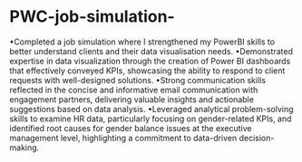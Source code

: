 # PWC-job-simulation-

•Completed a job simulation where I strengthened my PowerBI skills to better understand clients and their data visualisation needs.
•Demonstrated expertise in data visualization through the creation of Power BI dashboards that effectively conveyed KPIs, showcasing the ability to respond to client requests with well-designed solutions.
•Strong communication skills reflected in the concise and informative email communication with engagement partners, delivering valuable insights and actionable suggestions based on data analysis.
•Leveraged analytical problem-solving skills to examine HR data, particularly focusing on gender-related KPIs, and identified root causes for gender balance issues at the executive management level, highlighting a commitment to data-driven decision-making.
